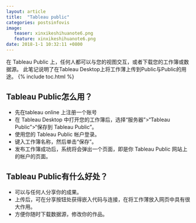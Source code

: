 ```yaml
---
layout: article
title:  "Tableau public"
categories: postsinfovis
image:
   teaser: xinxikeshihuanote6.png
   feature: xinxikeshihuanote6.png
date: 2018-1-1 10:32:11 +0800
---
```

在 Tableau Public 上，任何人都可以与您的视图交互，或者下载您的工作簿或数据源。
此笔记说明了在Tableau Desktop上将工作薄上传到Public与Public的用途。
{% include toc.html %}


## Tableau Public怎么用？
 -  先在tableau online 上注册一个账号
 -  在 Tableau Desktop 中打开您的工作簿后，选择“服务器”>“Tableau Public”>“保存到 Tableau Public”。
 -  使用您的 Tableau Public 帐户登录。
 -  键入工作簿名称，然后单击“保存”。
 -  发布工作簿成功后，系统将会弹出一个页面，即是你 Tableau Public 网站上的帐户的页面。
 
 
 ## Tableau Public有什么好处？
 -  可以与任何人分享你的成果。
 -  上传后，可在分享按钮处获得嵌入代码与连接，在将工作薄放入网页中具有很大作用。
 -  方便你随时下载数据源，修改你的作品。
 